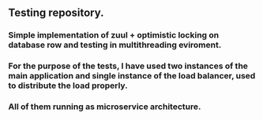 ## Testing repository.
### Simple implementation of zuul  + optimistic locking on database row and testing in multithreading eviroment.
### For the purpose of the tests, I have used two instances of the main application and single instance of the load balancer, used to distribute the load properly.
### All of them running as microservice architecture.

